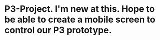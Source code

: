 # P3-Project. I'm new at this. Hope to be able to create a mobile screen to control our P3 prototype.
